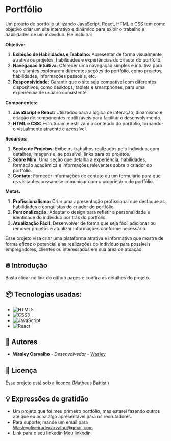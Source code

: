 # Portfólio

Um projeto de portfólio utilizando JavaScript, React, HTML e CSS tem como objetivo criar um site interativo e dinâmico para exibir o trabalho e habilidades de um indivíduo. Ele incluiria:

**Objetivo:**

1. **Exibição de Habilidades e Trabalho:** Apresentar de forma visualmente atrativa os projetos, habilidades e experiências do criador do portfólio.
2. **Navegação Intuitiva:** Oferecer uma navegação simples e intuitiva para os visitantes explorarem diferentes seções do portfólio, como projetos, habilidades, informações pessoais, etc.
3. **Responsividade:** Garantir que o site seja compatível com diferentes dispositivos, como desktops, tablets e smartphones, para uma experiência de usuário consistente.

**Componentes:**

1. **JavaScript e React:** Utilizados para a lógica de interação, dinamismo e criação de componentes reutilizáveis para facilitar o desenvolvimento.
2. **HTML e CSS:** Estruturam e estilizam o conteúdo do portfólio, tornando-o visualmente atraente e acessível.

**Recursos:**

1. **Seção de Projetos:** Exibe os trabalhos realizados pelo indivíduo, com detalhes, imagens e, se possível, links para os projetos.
2. **Sobre Mim:** Uma seção que detalha a experiência, habilidades, formação acadêmica e informações relevantes sobre o criador do portfólio.
3. **Contato:** Fornecer informações de contato ou um formulário para que os visitantes possam se comunicar com o proprietário do portfólio.

**Metas:**

1. **Profissionalismo:** Criar uma apresentação profissional que destaque as habilidades e conquistas do criador do portfólio.
2. **Personalização:** Adaptar o design para refletir a personalidade e identidade do indivíduo por trás do portfólio.
3. **Atualização Fácil:** Desenvolver de forma que seja fácil adicionar ou remover projetos e atualizar informações conforme necessário.

Esse projeto visa criar uma plataforma atrativa e informativa que mostre de forma eficaz o potencial e as realizações do indivíduo para possíveis empregadores, clientes ou interessados em sua área de atuação.

## 🔥 Introdução

Basta clicar no link do github pages e confira os detalhes do projeto.

## 📦 Tecnologias usadas:

* ![HTML5](https://img.shields.io/badge/html5-%23E34F26.svg?style=for-the-badge&logo=html5&logoColor=white)
* ![CSS3](https://img.shields.io/badge/css3-%231572B6.svg?style=for-the-badge&logo=css3&logoColor=white)
* ![JavaScript](https://img.shields.io/badge/javascript-%23323330.svg?style=for-the-badge&logo=javascript&logoColor=%23F7DF1E)
* ![React](https://img.shields.io/badge/react-%2320232a.svg?style=for-the-badge&logo=react&logoColor=%2361DAFB)

## 👷 Autores

* **Wasley Carvalho** - *Desenvolvedor* - [Wasley](https://github.com/wasleyfps)


## 📄 Licença

Esse projeto está sob a licença (Matheus Battisti)

## 💡 Expressões de gratidão

* Um projeto que foi meu primeiro portfólio, mas estarei fazendo outros até que eu acha algo apresentável para os recrutadores.
* Para suporte, mande um email para Wasleyoliveiradecarvalho@gmail.com
* Link para o seu linkedin [Meu linkedin](https://www.linkedin.com/in/wasleyfps/)
